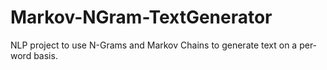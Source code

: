 # Markov-NGram-TextGenerator
NLP project to use N-Grams and Markov Chains to generate text on a per-word basis.
